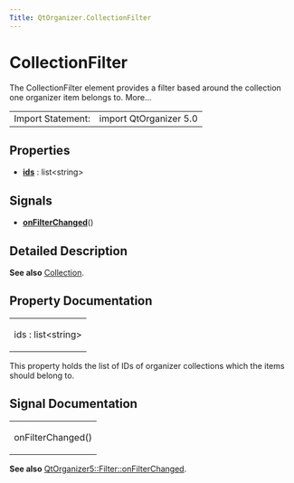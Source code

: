 ```yaml
---
Title: QtOrganizer.CollectionFilter
---
```

        
CollectionFilter
================

<span class="subtitle"></span>
The CollectionFilter element provides a filter based around the collection one organizer item belongs to. More...

|                   |                        |
|-------------------|------------------------|
| Import Statement: | import QtOrganizer 5.0 |

<span id="properties"></span>
Properties
----------

-   ****[ids](#ids-prop)**** : list&lt;string&gt;

<span id="signals"></span>
Signals
-------

-   ****[onFilterChanged](#onFilterChanged-signal)****()

<span id="details"></span>
Detailed Description
--------------------

**See also** [Collection](../QtOrganizer.Collection.md).

Property Documentation
----------------------

<table>
<colgroup>
<col width="100%" />
</colgroup>
<tbody>
<tr class="odd">
<td><p><span id="ids-prop"></span><span class="name">ids</span> : <span class="type">list</span>&lt;<span class="type">string</span>&gt;</p></td>
</tr>
</tbody>
</table>

This property holds the list of IDs of organizer collections which the items should belong to.

Signal Documentation
--------------------

<table>
<colgroup>
<col width="100%" />
</colgroup>
<tbody>
<tr class="odd">
<td><p><span id="onFilterChanged-signal"></span><span class="name">onFilterChanged</span>()</p></td>
</tr>
</tbody>
</table>

**See also** [QtOrganizer5::Filter::onFilterChanged](../QtOrganizer.Filter.md#onFilterChanged-signal).

